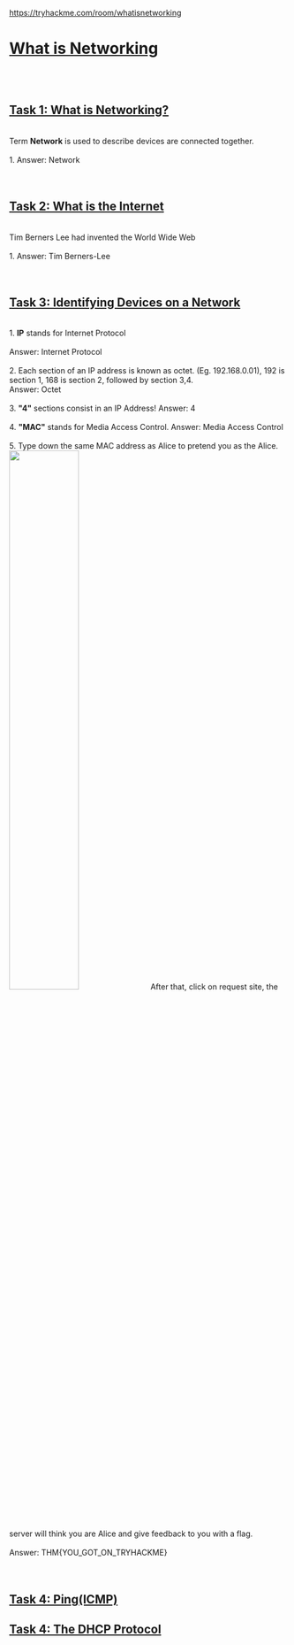 https://tryhackme.com/room/whatisnetworking 

<h1><ins>What is Networking</ins></h1><br><br>


<h2><ins>Task 1: What is Networking?</ins></h2><br>
Term <b>Network</b> is used to describe devices are connected together. <br><br>
1. Answer: Network <br><br><br>

<h2><ins>Task 2: What is the Internet</ins></h2><br>
Tim Berners Lee had invented the World Wide Web<br><br>
1. Answer: Tim Berners-Lee <br><br><br>

<h2><ins>Task 3: Identifying Devices on a Network</ins></h2><br>
1. <b>IP</b> stands for Internet Protocol <br><br>
Answer: Internet Protocol <br><br>
2. Each section of an IP address is known as octet.  (Eg. 192.168.0.01), 192 is section 1, 168 is section 2, followed by section 3,4. <br>
Answer: Octet <br><br>
3. <b>"4"</b> sections consist in an IP Address!
Answer: 4 <br><br>
4. <b>"MAC"</b> stands for Media Access Control.
Answer: Media Access Control<br><br>
5. Type down the same MAC address as Alice to pretend you as the Alice.
<img src=https://user-images.githubusercontent.com/78288358/166635607-2367a447-e731-4ce7-836b-1d8206fdb74e.png style="width:50%; height:50%;">
After that, click on request site, the server will think you are Alice and give feedback to you with a flag.<br><br>
Answer: THM{YOU_GOT_ON_TRYHACKME} <br><br><br>

  
<h2><ins>Task 4: Ping(ICMP)</ins></h2>
<h2><ins>Task 4: The DHCP Protocol</ins></h2>
